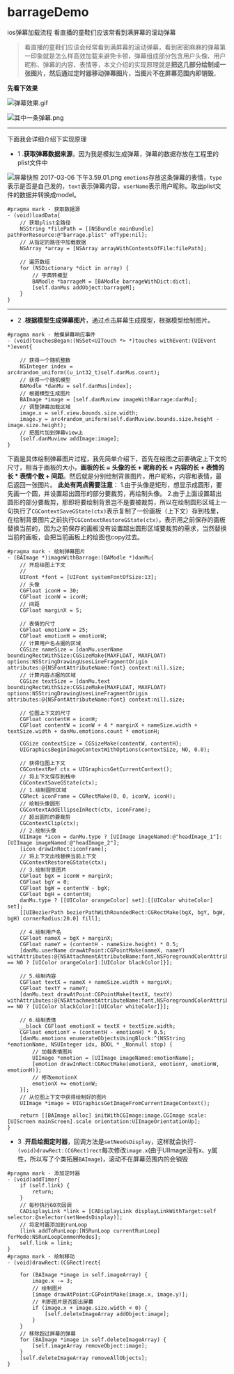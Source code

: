 # barrageDemo
ios弹幕加载流程
看直播的童鞋们应该常看到满屏幕的滚动弹幕
>看直播的童鞋们应该会经常看到满屏幕的滚动弹幕，看到密密麻麻的弹幕第一印象就是怎么样高效加载来避免卡顿，弹幕组成部分包含用户头像、用户昵称、弹幕的内容、表情等，本文介绍的实现原理就是**把这几部分绘制成一张图片，然后通过定时器移动弹幕图片，当图片不在屏幕范围内即销毁**。

**先看下效果**

![弹幕效果.gif](http://upload-images.jianshu.io/upload_images/2270690-91f0f80a3f5a1ace.gif?imageMogr2/auto-orient/strip)

![其中一条弹幕.png](http://upload-images.jianshu.io/upload_images/2270690-00fd5712d8f46c17.png?imageMogr2/auto-orient/strip%7CimageView2/2/w/1240)

---
下面我会详细介绍下实现原理
* 1    .**获取弹幕数据来源**，因为我是模拟生成弹幕，弹幕的数据存放在工程里的plist文件中

![屏幕快照 2017-03-06 下午3.59.01.png](http://upload-images.jianshu.io/upload_images/2270690-5740df4a5e2d5a28.png?imageMogr2/auto-orient/strip%7CimageView2/2/w/1240)
`emotions`存放这条弹幕的表情，`type`表示是否是自己发的，`text`表示弹幕内容，`userName`表示用户昵称。取出plist文件的数据并转换成model。
```
#pragma mark - 获取数据源
- (void)loadData{
    // 获取plist全路径
    NSString *filePath = [[NSBundle mainBundle] pathForResource:@"barrage.plist" ofType:nil];
    // 从指定的路径中加载数据
    NSArray *array = [NSArray arrayWithContentsOfFile:filePath];
    
    // 遍历数组
    for (NSDictionary *dict in array) {
        // 字典转模型
        BAModle *barrageM = [BAModle barrageWithDict:dict];
        [self.danMus addObject:barrageM];
    }
}
```

---
* 2  .**根据模型生成弹幕图片**，通过点击屏幕生成模型，根据模型绘制图片。

```
#pragma mark - 触摸屏幕响应事件
- (void)touchesBegan:(NSSet<UITouch *> *)touches withEvent:(UIEvent *)event{
    
    // 获得一个随机整数
    NSInteger index = arc4random_uniform((u_int32_t)self.danMus.count);
    // 获得一个随机模型
    BAModle *danMu = self.danMus[index];
    // 根据模型生成图片
    BAImage *image = [self.danMuview imageWithBarrage:danMu];
    // 调整弹幕加载区域
    image.x = self.view.bounds.size.width;
    image.y = arc4random_uniform(self.danMuview.bounds.size.height - image.size.height);
    // 把图片加到弹幕view上
    [self.danMuview addImage:image]; 
}
```
下面是具体绘制弹幕图片过程，我先简单介绍下，首先在绘图之前要确定上下文的尺寸，相当于画板的大小，**画板的长 = 头像的长 + 昵称的长 + 内容的长 + 表情的长 * 表情个数 + 间距**。然后就是分别绘制背景图片，用户昵称，内容和表情，最后返回一张图片。
**此处有两点需要注意**：
1.由于头像是矩形，想显示成圆形，要先画一个圆，并设置超出圆形的部分要裁剪，再绘制头像。
2.由于上面设置超出圆形的部分要裁剪，那即将要绘制背景岂不是要被裁剪，所以在绘制圆形区域上一句执行了`CGContextSaveGState(ctx)`表示复制了一份画板（上下文）存到栈里，在绘制背景图片之前执行`CGContextRestoreGState(ctx)`，表示用之前保存的画板替换当前的，因为之前保存的画板没有设置超出圆形区域要裁剪的需求，当然替换当前的画板，会把当前画板上的绘图也copy过去。

```
#pragma mark - 绘制弹幕图片
- (BAImage *)imageWithBarrage:(BAModle *)danMu{
    // 开启绘图上下文
    //
    UIFont *font = [UIFont systemFontOfSize:13];
    // 头像
    CGFloat iconH = 30;
    CGFloat iconW = iconH;
    // 间距
    CGFloat marginX = 5;
    
    // 表情的尺寸
    CGFloat emotionW = 25;
    CGFloat emotionH = emotionW;
    // 计算用户名占据的区域
    CGSize nameSize = [danMu.userName boundingRectWithSize:CGSizeMake(MAXFLOAT, MAXFLOAT) options:NSStringDrawingUsesLineFragmentOrigin attributes:@{NSFontAttributeName:font} context:nil].size;
    // 计算内容占据的区域
    CGSize textSize = [danMu.text boundingRectWithSize:CGSizeMake(MAXFLOAT, MAXFLOAT) options:NSStringDrawingUsesLineFragmentOrigin attributes:@{NSFontAttributeName:font} context:nil].size;
    
    // 位图上下文的尺寸
    CGFloat contentH = iconH;
    CGFloat contentW = iconW + 4 * marginX + nameSize.width + textSize.width + danMu.emotions.count * emotionH;
    
    CGSize contextSize = CGSizeMake(contentW, contentH);
    UIGraphicsBeginImageContextWithOptions(contextSize, NO, 0.0);
    
    // 获得位图上下文
    CGContextRef ctx = UIGraphicsGetCurrentContext();
    // 将上下文保存到栈中
    CGContextSaveGState(ctx);
    // 1.绘制圆形区域
    CGRect iconFrame = CGRectMake(0, 0, iconW, iconH);
    // 绘制头像圆形
    CGContextAddEllipseInRect(ctx, iconFrame);
    // 超出圆形的要裁剪
    CGContextClip(ctx);
    // 2.绘制头像
    UIImage *icon = danMu.type ? [UIImage imageNamed:@"headImage_1"]:[UIImage imageNamed:@"headImage_2"];
    [icon drawInRect:iconFrame];
    // 将上下文出栈替换当前上下文
    CGContextRestoreGState(ctx);
    // 3.绘制背景图片
    CGFloat bgX = iconW + marginX;
    CGFloat bgY = 0;
    CGFloat bgW = contentW - bgX;
    CGFloat bgH = contentH;
    danMu.type ? [[UIColor orangeColor] set]:[[UIColor whiteColor] set];
    [[UIBezierPath bezierPathWithRoundedRect:CGRectMake(bgX, bgY, bgW, bgH) cornerRadius:20.0] fill];
    
    // 4.绘制用户名
    CGFloat nameX = bgX + marginX;
    CGFloat nameY = (contentH - nameSize.height) * 0.5;
    [danMu.userName drawAtPoint:CGPointMake(nameX, nameY) withAttributes:@{NSAttachmentAttributeName:font,NSForegroundColorAttributeName:danMu.type == NO ? [UIColor orangeColor]:[UIColor blackColor]}];
    
    // 5.绘制内容
    CGFloat textX = nameX + nameSize.width + marginX;
    CGFloat textY = nameY;
    [danMu.text drawAtPoint:CGPointMake(textX, textY) withAttributes:@{NSAttachmentAttributeName:font,NSForegroundColorAttributeName:danMu.type == NO ? [UIColor blackColor]:[UIColor whiteColor]}];
    
    // 6.绘制表情
    __block CGFloat emotionX = textX + textSize.width;
    CGFloat emotionY = (contentH - emotionH) * 0.5;
    [danMu.emotions enumerateObjectsUsingBlock:^(NSString *emotionName, NSUInteger idx, BOOL * _Nonnull stop) {
        // 加载表情图片
        UIImage *emotion = [UIImage imageNamed:emotionName];
        [emotion drawInRect:CGRectMake(emotionX, emotionY, emotionW, emotionH)];
        // 修改emotionX
        emotionX += emotionW;
    }];
    // 从位图上下文中获得绘制好的图片
    UIImage *image = UIGraphicsGetImageFromCurrentImageContext();
    
    return [[BAImage alloc] initWithCGImage:image.CGImage scale:[UIScreen mainScreen].scale orientation:UIImageOrientationUp];
}

```
* 3  .**开启绘图定时器**，回调方法是`setNeedsDisplay`，这样就会执行`- (void)drawRect:(CGRect)rect`每次修改`image.x`(由于UIImage没有x、y属性，所以写了个类拓展`BAImage`)，滚动不在屏幕范围内的会销毁

```
#pragma mark - 添加定时器
- (void)addTimer{
    if (self.link) {
        return;
    }
    // 每秒执行60次回调
    CADisplayLink *link = [CADisplayLink displayLinkWithTarget:self selector:@selector(setNeedsDisplay)];
    // 将定时器添加到runLoop
    [link addToRunLoop:[NSRunLoop currentRunLoop] forMode:NSRunLoopCommonModes];
    self.link = link;
}
#pragma mark - 绘制移动
- (void)drawRect:(CGRect)rect{
    
    for (BAImage *image in self.imageArray) {
        image.x -= 3;
        // 绘制图片
        [image drawAtPoint:CGPointMake(image.x, image.y)];
        // 判断图片是否超出屏幕
        if (image.x + image.size.width < 0) {
            [self.deleteImageArray addObject:image];
        }
    }
    // 移除超过屏幕的弹幕
    for (BAImage *image in self.deleteImageArray) {
        [self.imageArray removeObject:image];
    }
    [self.deleteImageArray removeAllObjects];
}
```
